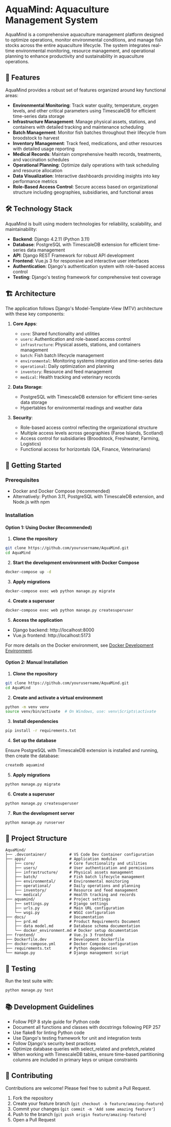 # AquaMind: Aquaculture Management System

AquaMind is a comprehensive aquaculture management platform designed to optimize operations, monitor environmental conditions, and manage fish stocks across the entire aquaculture lifecycle. The system integrates real-time environmental monitoring, resource management, and operational planning to enhance productivity and sustainability in aquaculture operations.

## 🌊 Features

AquaMind provides a robust set of features organized around key functional areas:

- **Environmental Monitoring**: Track water quality, temperature, oxygen levels, and other critical parameters using TimescaleDB for efficient time-series data storage
- **Infrastructure Management**: Manage physical assets, stations, and containers with detailed tracking and maintenance scheduling
- **Batch Management**: Monitor fish batches throughout their lifecycle from broodstock to harvest
- **Inventory Management**: Track feed, medications, and other resources with detailed usage reporting
- **Medical Records**: Maintain comprehensive health records, treatments, and vaccination schedules
- **Operational Planning**: Optimize daily operations with task scheduling and resource allocation
- **Data Visualization**: Interactive dashboards providing insights into key performance metrics
- **Role-Based Access Control**: Secure access based on organizational structure including geographies, subsidiaries, and functional areas

## 🛠️ Technology Stack

AquaMind is built using modern technologies for reliability, scalability, and maintainability:

- **Backend**: Django 4.2.11 (Python 3.11)
- **Database**: PostgreSQL with TimescaleDB extension for efficient time-series data management
- **API**: Django REST Framework for robust API development
- **Frontend**: Vue.js 3 for responsive and interactive user interfaces
- **Authentication**: Django's authentication system with role-based access control
- **Testing**: Django's testing framework for comprehensive test coverage

## 🏗️ Architecture

The application follows Django's Model-Template-View (MTV) architecture with these key components:

1. **Core Apps**:
   - `core`: Shared functionality and utilities
   - `users`: Authentication and role-based access control
   - `infrastructure`: Physical assets, stations, and containers management
   - `batch`: Fish batch lifecycle management
   - `environmental`: Monitoring systems integration and time-series data
   - `operational`: Daily optimization and planning
   - `inventory`: Resource and feed management
   - `medical`: Health tracking and veterinary records

2. **Data Storage**:
   - PostgreSQL with TimescaleDB extension for efficient time-series data storage
   - Hypertables for environmental readings and weather data

3. **Security**:
   - Role-based access control reflecting the organizational structure
   - Multiple access levels across geographies (Faroe Islands, Scotland)
   - Access control for subsidiaries (Broodstock, Freshwater, Farming, Logistics)
   - Functional access for horizontals (QA, Finance, Veterinarians)

## 🚀 Getting Started

### Prerequisites

- Docker and Docker Compose (recommended)
- Alternatively: Python 3.11, PostgreSQL with TimescaleDB extension, and Node.js with npm

### Installation

#### Option 1: Using Docker (Recommended)

1. **Clone the repository**

```bash
git clone https://github.com/yourusername/AquaMind.git
cd AquaMind
```

2. **Start the development environment with Docker Compose**

```bash
docker-compose up -d
```

3. **Apply migrations**

```bash
docker-compose exec web python manage.py migrate
```

4. **Create a superuser**

```bash
docker-compose exec web python manage.py createsuperuser
```

5. **Access the application**

- Django backend: http://localhost:8000
- Vue.js frontend: http://localhost:5173

For more details on the Docker environment, see [Docker Development Environment](docs/docker_environment.md).

#### Option 2: Manual Installation

1. **Clone the repository**

```bash
git clone https://github.com/yourusername/AquaMind.git
cd AquaMind
```

2. **Create and activate a virtual environment**

```bash
python -m venv venv
source venv/bin/activate  # On Windows, use: venv\Scripts\activate
```

3. **Install dependencies**

```bash
pip install -r requirements.txt
```

4. **Set up the database**

Ensure PostgreSQL with TimescaleDB extension is installed and running, then create the database:

```bash
createdb aquamind
```

5. **Apply migrations**

```bash
python manage.py migrate
```

6. **Create a superuser**

```bash
python manage.py createsuperuser
```

7. **Run the development server**

```bash
python manage.py runserver
```

## 📁 Project Structure

```
AquaMind/
├── .devcontainer/          # VS Code Dev Container configuration
├── apps/                   # Application modules
│   ├── core/               # Core functionality and utilities
│   ├── users/              # User authentication and permissions
│   ├── infrastructure/     # Physical assets management
│   ├── batch/              # Fish batch lifecycle management
│   ├── environmental/      # Environmental monitoring
│   ├── operational/        # Daily operations and planning
│   ├── inventory/          # Resource and feed management
│   └── medical/            # Health tracking and records
├── aquamind/               # Project settings
│   ├── settings.py         # Django settings
│   ├── urls.py             # Main URL configuration
│   └── wsgi.py             # WSGI configuration
├── docs/                   # Documentation
│   ├── prd.md              # Product Requirements Document
│   ├── data model.md       # Database schema documentation
│   └── docker_environment.md # Docker setup documentation
├── frontend/               # Vue.js 3 frontend
├── Dockerfile.dev          # Development Dockerfile
├── docker-compose.yml      # Docker Compose configuration
├── requirements.txt        # Python dependencies
└── manage.py               # Django management script
```

## 🧪 Testing

Run the test suite with:

```bash
python manage.py test
```

## 📚 Development Guidelines

- Follow PEP 8 style guide for Python code
- Document all functions and classes with docstrings following PEP 257
- Use flake8 for linting Python code
- Use Django's testing framework for unit and integration tests
- Follow Django's security best practices
- Optimize database queries with select_related and prefetch_related
- When working with TimescaleDB tables, ensure time-based partitioning columns are included in primary keys or unique constraints

## 🤝 Contributing

Contributions are welcome! Please feel free to submit a Pull Request.

1. Fork the repository
2. Create your feature branch (`git checkout -b feature/amazing-feature`)
3. Commit your changes (`git commit -m 'Add some amazing feature'`)
4. Push to the branch (`git push origin feature/amazing-feature`)
5. Open a Pull Request
